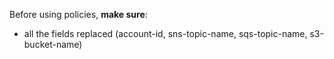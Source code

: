 Before using policies, **make sure**:
 - all the fields replaced (account-id, sns-topic-name, sqs-topic-name, s3-bucket-name)
